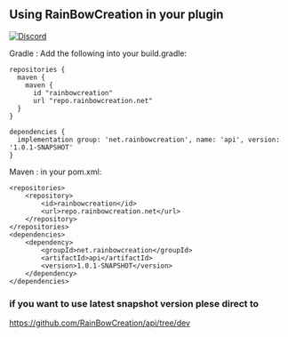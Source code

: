 ## Using RainBowCreation in your plugin
[![Discord](https://img.shields.io/discord/370567347599179787.svg?color=738ad6&label=Join%20RainBowCreation%20Discord&logo=discord&logoColor=ffffff)](https://rainbowcreation.net/discord)

Gradle : Add the following into your build.gradle:

```
repositories {
  maven {
    maven {
      id "rainbowcreation"
      url "repo.rainbowcreation.net"
  }
}

dependencies {
  implementation group: 'net.rainbowcreation', name: 'api', version: '1.0.1-SNAPSHOT'
}
```

Maven : in your pom.xml:

```
<repositories>
    <repository>
        <id>rainbowcreation</id>
        <url>repo.rainbowcreation.net</url>
    </repository>
</repositories>
<dependencies>
    <dependency>
        <groupId>net.rainbowcreation</groupId>
        <artifactId>api</artifactId>
        <version>1.0.1-SNAPSHOT</version>
    </dependency>
</dependencies>
```
### if you want to use latest snapshot version plese direct to 
https://github.com/RainBowCreation/api/tree/dev
